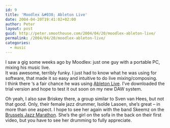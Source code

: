 ```yaml
---
id: 9
title: 'Moodlex &#038; Ableton Live'
date: 2004-04-20T19:41:02+02:00
author: Peter
layout: post
guid: http://peter.smoothouse.com/2004/04/20/moodlex-ableton-live/
permalink: /2004/04/20/moodlex-ableton-live/
categories:
  - music
---
```

I saw a gig some weeks ago by Moodlex: just one guy with a portable PC, mixing his music live.  
It was awesome, terribly funky. I just had to know what he was using for software, that made it so easy and intuitive to do live mixing/composing.  
I think there &#8216;s a fair chance he was using [Ableton Live](http://www.ableton.com/). I&#8217;ve downloaded the trial version and hope to test it out soon on my new DAW system.

Oh yeah, I also saw Briskey there, a group similar to Sven van Hees, but not that good. Only, their female jazz drummer, Isolde Lasoen, she&#8217;s great &#8211; in more than one aspect. I hope to see her again with the band Skeemz on the [Brussels Jazz Marathon](http://www.brusselsjazzmarathon.be). She&#8217;s the girl on the sofa in the back on their first video, but you have to see her drumming to fully appreciate.